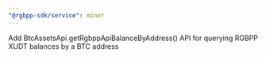 ```yaml
---
"@rgbpp-sdk/service": minor
---
```


Add BtcAssetsApi.getRgbppApiBalanceByAddress() API for querying RGBPP XUDT balances by a BTC address
